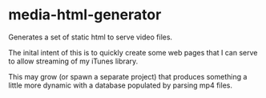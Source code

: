 media-html-generator
====================

Generates a set of static html to serve video files.

The inital intent of this is to quickly create some web pages that I can 
serve to allow streaming of my iTunes library.

This may grow (or spawn a separate project) that produces something a little
more dynamic with a database populated by parsing mp4 files.

